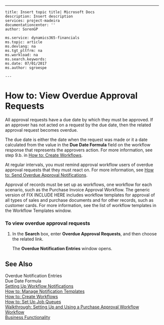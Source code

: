 ---
    title: Insert topic title| Microsoft Docs
    description: Insert description
    services: project-madeira
    documentationcenter: ''
    author: SorenGP

    ms.service: dynamics365-financials
    ms.topic: article
    ms.devlang: na
    ms.tgt_pltfrm: na
    ms.workload: na
    ms.search.keywords:
    ms.date: 07/01/2017
    ms.author: sgroespe

    ---
# How to: View Overdue Approval Requests
All approval requests have a due date by which they must be approved. If an approver has not acted on a request by the due date, then the related approval request becomes overdue.  
  
 The due date is either the date when the request was made or it a date calculated from the value in the **Due Date Formula** field on the workflow response that represents the approvers action. For more information, see step 9.b. in [How to: Create Workflows](../../BusinessFunctionality/Workflow/how-to-create-workflows.md).  
  
 At regular intervals, you must remind approval workflow users of overdue approval requests that they must react on. For more information, see [How to: Send Overdue Approval Notifications](../../BusinessFunctionality/Workflow/how-to-send-overdue-approval-notifications.md).  
  
 Approval of records must be set up as workflows, one workflow for each scenario, such as the Purchase Invoice Approval Workflow. The generic version of FIX INCLUDE HERE<!--[!INCLUDE[dyn_nav](../../ApplicationDesign/includes/dyn_nav_md.md)] --> includes workflow templates for approval of all types of sales and purchase documents and for other records, such as customer cards. For more information, see the list of workflow templates in the Workflow Templates window.  
  
### To view overdue approval requests  
  
1.  In the **Search** box, enter **Overdue Approval Requests**, and then choose the related link.  
  
     The **Overdue Notification Entries** window opens.  
  
## See Also  
 Overdue Notification Entries   
 Due Date Formula   
 [Setting Up Workflow Notifications](../../BusinessFunctionality/Workflow/setting-up-workflow-notifications.md)   
 [How to: Manage Notification Templates](../../BusinessFunctionality/Workflow/how-to-manage-notification-templates.md)   
 [How to: Create Workflows](../../BusinessFunctionality/Workflow/how-to-create-workflows.md)   
 [How to: Set Up Job Queues](../../SetupAndAdministration/how-to-set-up-job-queues.md)   
 [Walkthrough: Setting Up and Using a Purchase Approval Workflow](../../BusinessFunctionality/Workflow/walkthrough-setting-up-and-using-a-purchase-approval-workflow.md)   
 [Workflow](../../BusinessFunctionality/Workflow/workflow.md)   
 [Business Functionality](../Topic/Business%20Functionality.md)